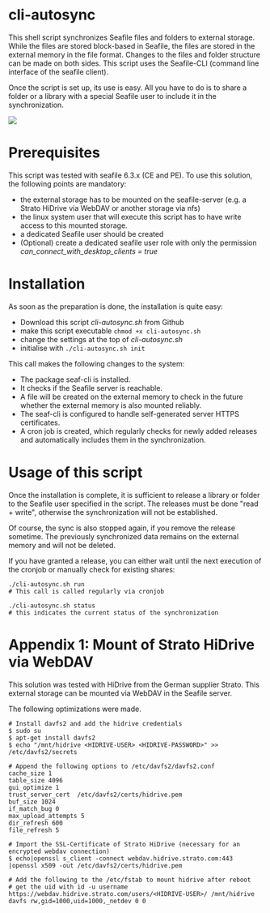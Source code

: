 # cli-autosync

This shell script synchronizes Seafile files and folders to external storage. While the files are stored block-based in Seafile, the files are stored in the external memory in the file format. Changes to the files and folder structure can be made on both sides. This script uses the Seafile-CLI (command line interface of the seafile client).

Once the script is set up, its use is easy. All you have to do is to share a folder or a library with a special Seafile user to include it in the synchronization.

<img src="https://de.seafile.com/wp-content/uploads/2019/06/seafile-dateibasierte-speicherung.png" />

# Prerequisites

This script was tested with seafile 6.3.x (CE and PE). To use this solution, the following points are mandatory:

- the external storage has to be mounted on the seafile-server (e.g. a Strato HiDrive via WebDAV or another storage via nfs)
- the linux system user that will execute this script has to have write access to this mounted storage.
- a dedicated Seafile user should be created
- (Optional) create a dedicated seafile user role with only the permission *can_connect_with_desktop_clients = true*

# Installation

As soon as the preparation is done, the installation is quite easy:

- Download this script *cli-autosync.sh* from Github
- make this script executable ```chmod +x cli-autosync.sh```
- change the settings at the top of *cli-autosync.sh*
- initialise with ```./cli-autosync.sh init```

This call makes the following changes to the system:

- The package seaf-cli is installed.
- It checks if the Seafile server is reachable.
- A file will be created on the external memory to check in the future whether the external memory is also mounted reliably.
- The seaf-cli is configured to handle self-generated server HTTPS certificates.
- A cron job is created, which regularly checks for newly added releases and automatically includes them in the synchronization.

# Usage of this script


Once the installation is complete, it is sufficient to release a library or folder to the Seafile user specified in the script. The releases must be done "read + write", otherwise the synchronization will not be established.

Of course, the sync is also stopped again, if you remove the release sometime. The previously synchronized data remains on the external memory and will not be deleted.

If you have granted a release, you can either wait until the next execution of the cronjob or manually check for existing shares:

```
./cli-autosync.sh run
# This call is called regularly via cronjob

./cli-autosync.sh status
# this indicates the current status of the synchronization
```

# Appendix 1: Mount of Strato HiDrive via WebDAV
This solution was tested with HiDrive from the German supplier Strato. This external storage can be mounted via WebDAV in the Seafile server.

The following optimizations were made.

```
# Install davfs2 and add the hidrive credentials
$ sudo su
$ apt-get install davfs2
$ echo "/mnt/hidrive <HIDRIVE-USER> <HIDRIVE-PASSWORD>" >> /etc/davfs2/secrets

# Append the following options to /etc/davfs2/davfs2.conf
cache_size 1
table_size 4096
gui_optimize 1
trust_server_cert  /etc/davfs2/certs/hidrive.pem
buf_size 1024
if_match_bug 0
max_upload_attempts 5
dir_refresh 600
file_refresh 5

# Import the SSL-Certificate of Strato HiDrive (necessary for an encrypted webdav connection)
$ echo|openssl s_client -connect webdav.hidrive.strato.com:443 |openssl x509 -out /etc/davfs2/certs/hidrive.pem

# Add the following to the /etc/fstab to mount hidrive after reboot
# get the uid with id -u username
https://webdav.hidrive.strato.com/users/<HIDRIVE-USER>/ /mnt/hidrive davfs rw,gid=1000,uid=1000,_netdev 0 0
```
